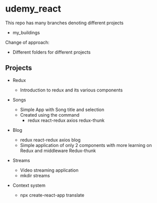 # udemy_react

This repo has many branches denoting different projects
* my_buildings

Change of approach:
* Different folders for different projects

## Projects
* Redux
    * Introduction to redux and its various components
* Songs
    * Simple App with Song title and selection
    * Created using the command
        * redux react-redux axios redux-thunk
* Blog
    * redux react-redux axios blog
    * Simple application of only 2 components with more learning on Redux and middleware Redux-thunk

* Streams
    * Video streaming application
    * mkdir streams
    
* Context system
    * npx create-react-app translate
    

